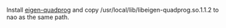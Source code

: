 Install [eigen-quadprog](https://github.com/jrl-umi3218/eigen-quadprog) and copy /usr/local/lib/libeigen-quadprog.so.1.1.2 to nao as the same path.
